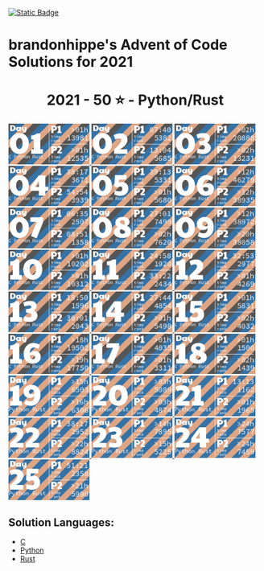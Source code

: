 <p><a href = "https://adventofcode.com/2021"> <img alt="Static Badge" src="https://img.shields.io/badge/2021-50*-118a03?style=flat-square&logo=data%3Aimage%2Fjpg%3Bbase64%2C%2F9j%2F4AAQSkZJRgABAQAAAQABAAD%2F%2FgAfQ29tcHJlc3NlZCBieSBqcGVnLXJlY29tcHJlc3P%2F2wCEAAQEBAQEBAQEBAQGBgUGBggHBwcHCAwJCQkJCQwTDA4MDA4MExEUEA8QFBEeFxUVFx4iHRsdIiolJSo0MjRERFwBBAQEBAQEBAQEBAYGBQYGCAcHBwcIDAkJCQkJDBMMDgwMDgwTERQQDxAUER4XFRUXHiIdGx0iKiUlKjQyNEREXP%2FCABEIAEAAQAMBIgACEQEDEQH%2FxAAcAAEAAgIDAQAAAAAAAAAAAAAABggFBwMECQH%2F2gAIAQEAAAAAo%2BZXkwwNz5LQwnkD3pk68TyBrFb2kfbiejq3H30t5vM%2FjFs4d0tlVAMhcWlS5tScQAf%2FxAAYAQADAQEAAAAAAAAAAAAAAAABBQYCBP%2FaAAgBAhAAAABtxDuVyOa9rAi%2FysLH%2F8QAGAEAAwEBAAAAAAAAAAAAAAAAAQIEAAP%2F2gAIAQMQAAAAnbL0oM3Osxl8n%2F%2FEADYQAAEEAQEEBwYEBwAAAAAAAAIBAwQFBgcACBEhEBITIDEyQRQVIlNhchYXMFJic4KRkqPB%2F9oACAEBAAE%2FAOmkpLTI7SJS0sQpM%2BUSgyyKoimqJx9dsgx%2B4xa2k0d9CKJYx0BXWTVFUe0BDHmPFOaL393xvtNXcR%2Bjr5f4sntvLN9TWDIS%2FfGgH%2FoEe7K0xz6JQV2UHi85ynmxhlNSWG%2B2RGj5oTiBxIEVPUujduDr6wYx9AnF%2FaKe29E31NWZxfMrIRdFdpjntpSzsji4xNSpiRjkuSng7ECaBOKq31%2BCuf09OCbyuc4gzDrbEGLqqjgDQMv8GXgaDkgtuhtHyXd11l5XdfHqbt7z%2B0okKQp%2FR9v4HNsH3d4GB59VZjQ5G5JrWWpKLElNorqdu0oIoOhyLbUTd%2Fhaj51%2BKrjIHYlcMCPGWNGaTtjJpSVVVw%2BQptIud3LRnlXQo9tdM%2BVGESfJQ%2F5pr1G9s63m82ypmZXU7DFJWPgbRA3wffNs%2BSobh9wRIiEQFVJVREROaqq7acwPyR0kfu81sZSvK37Y7EeeJRYI%2BTcVkC5Ca%2Bu2ZsNa8aRpZ4XayWJRAr7cUHyBDeb88OSI7OtOsOuMvtk262SgYGnAhIV4Kiovqnd3ZdLEvLNdQb6OiVNW6qQEd8r8oPFz7GdtftWS1CyH3VUSVXGqpwhjdXyyXvApH%2FA20J1Yd03yT2axdIscsyBuaHyD8BkD9vgW281pczBkhqXjjYlW2Kh7yBrmAPn5JA%2FwO9yqZgSbSuj2sxYkByS0EmQIK4rTKkiGaCPMlFPTbWzVXHKHDKjTPTOcycN%2BA2MmRFPiLcMk5Ndb5jvifToRqtSWONWemOpEuP7rCE6kR%2BYfAFionxxzJfUPFva%2Fj1MS7tY1DPObVNyXBiSTBQJxlF%2BFVRfX9L%2F%2FxAAlEQACAwABAwMFAQAAAAAAAAABAgMEBQARQVEGEDESFDI0YpH%2F2gAIAQIBAT8A5o2Wp0LlpAC0MLuAfjqo68y7T3s6lccAPNCjkD4BI9tSTVhijky68MzBuskcjFSy%2FwAnzzV9V13zNGjoU7FG29eRVSVeqsxHZhzH9VVosrNoUali7bSBFZIkIVWHljzLl1Zo5JNSvDAWYGOONixC%2FwBHz7bfX1JqR4Fb9WuwkuzAf4gPnmMD6Y1nw7H6VpjJTlPnuhPs6l0dQxUkEdR8jmRk18isYISzu7l5JX%2FJ2Pc81sqvr1ft5yVKsHjkX8kYdxyNTHGiFyxVQPqPyenc8%2F%2FEACIRAAICAAUFAQAAAAAAAAAAAAECAAMEEBIhURETIzJBgf%2FaAAgBAwEBPwCIup1Xkx10O68HplWKySLCRwRK8O3cR0cMoYbiWYdjY7uyqpb7LBWCBWxPJOVXgrNzex2QS3z1i0ey7MMhLLDY3U7fAJXYam1D9EO5Jn%2F%2F2Q%3D%3D&labelColor=black" target="_blank"></a></p>

# brandonhippe's Advent of Code Solutions for 2021
<!-- #{(year_tiles)} -->
<h1 align="center">
  2021 - 50 ⭐ - Python/Rust
</h1>
<a href="c/1.c">
  <img src=".tiles/images/2021/01.png" width="161px">
</a>
<a href="c/2.c">
  <img src=".tiles/images/2021/02.png" width="161px">
</a>
<a href="c/3.c">
  <img src=".tiles/images/2021/03.png" width="161px">
</a>
<a href="c/4.c">
  <img src=".tiles/images/2021/04.png" width="161px">
</a>
<a href="c/5.c">
  <img src=".tiles/images/2021/05.png" width="161px">
</a>
<a href="c/6.c">
  <img src=".tiles/images/2021/06.png" width="161px">
</a>
<a href="c/7.c">
  <img src=".tiles/images/2021/07.png" width="161px">
</a>
<a href="c/8.c">
  <img src=".tiles/images/2021/08.png" width="161px">
</a>
<a href="c/9.c">
  <img src=".tiles/images/2021/09.png" width="161px">
</a>
<a href="c/10.c">
  <img src=".tiles/images/2021/10.png" width="161px">
</a>
<a href="c/11.c">
  <img src=".tiles/images/2021/11.png" width="161px">
</a>
<a href="c/12.c">
  <img src=".tiles/images/2021/12.png" width="161px">
</a>
<a href="c/13.c">
  <img src=".tiles/images/2021/13.png" width="161px">
</a>
<a href="c/14.c">
  <img src=".tiles/images/2021/14.png" width="161px">
</a>
<a href="c/15.c">
  <img src=".tiles/images/2021/15.png" width="161px">
</a>
<a href="c/16.c">
  <img src=".tiles/images/2021/16.png" width="161px">
</a>
<a href="c/17.c">
  <img src=".tiles/images/2021/17.png" width="161px">
</a>
<a href="c/18.c">
  <img src=".tiles/images/2021/18.png" width="161px">
</a>
<a href="python/19.py">
  <img src=".tiles/images/2021/19.png" width="161px">
</a>
<a href="python/20.py">
  <img src=".tiles/images/2021/20.png" width="161px">
</a>
<a href="python/21.py">
  <img src=".tiles/images/2021/21.png" width="161px">
</a>
<a href="python/22.py">
  <img src=".tiles/images/2021/22.png" width="161px">
</a>
<a href="python/23.py">
  <img src=".tiles/images/2021/23.png" width="161px">
</a>
<a href="python/24.py">
  <img src=".tiles/images/2021/24.png" width="161px">
</a>
<a href="python/25.py">
  <img src=".tiles/images/2021/25.png" width="161px">
</a>
<!-- #{/(year_tiles)} -->

## Solution Languages:
 - [C](c/README.md)
 - [Python](python/README.md)
 - [Rust](rust/README.md)